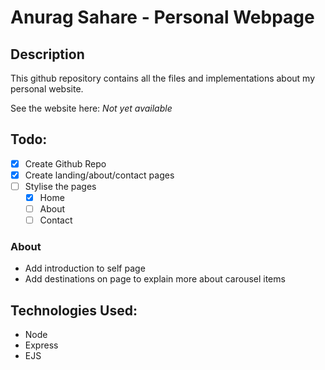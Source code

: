 # Anurag Sahare - Personal Webpage

## Description
This github repository contains all the files and implementations about my personal website.

See the website here: 
*Not yet available*

## Todo:

- [x] Create Github Repo
- [x] Create landing/about/contact pages
- [ ] Stylise the pages
    - [X] Home 
    - [ ] About
    - [ ] Contact

### About
- Add introduction to self page
- Add destinations on page to explain more about carousel items

## Technologies Used:
- Node
- Express 
- EJS